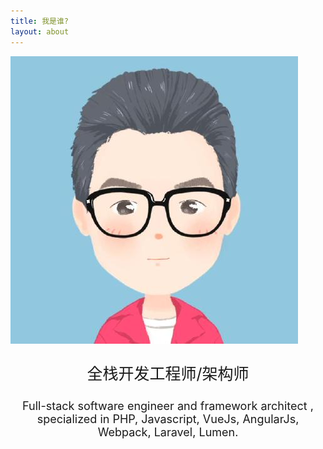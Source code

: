 ```yaml
---
title: 我是谁?
layout: about
---
```

![Avatar](index/tridiamond.jpeg "TriDiamond")

<p style="text-align:center; font-size: 25px">全栈开发工程师/架构师</p>
<div style="text-align:center; font-size: 18px">Full-stack software engineer and framework architect , specialized in PHP, Javascript, VueJs, AngularJs, Webpack, Laravel, Lumen.</div>
